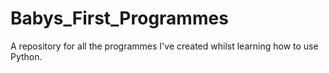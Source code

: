 # Babys_First_Programmes
A repository for all the programmes I've created whilst learning how to use Python.
